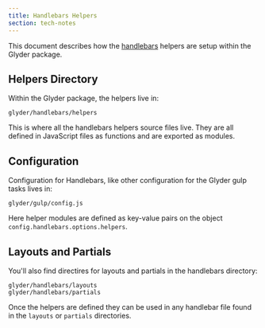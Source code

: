 ```yaml
---
title: Handlebars Helpers
section: tech-notes
---
```



This document describes how the [handlebars](https://handlebarsjs.com/) helpers are setup within the Glyder package.


## Helpers Directory

Within the Glyder package, the helpers live in:

```
glyder/handlebars/helpers
```

This is where all the handlebars helpers source files live. They are all defined in JavaScript files as functions and are exported as modules.


## Configuration

Configuration for Handlebars, like other configuration for the Glyder gulp tasks lives in:

```
glyder/gulp/config.js
```

Here helper modules are defined as key-value pairs on the object `config.handlebars.options.helpers`.


## Layouts and Partials


You'll also find directires for layouts and partials in the handlebars directory:

```
glyder/handlebars/layouts
glyder/handlebars/partials
```

Once the helpers are defined they can be used in any handlebar file found in the `layouts` or `partials` directories.
